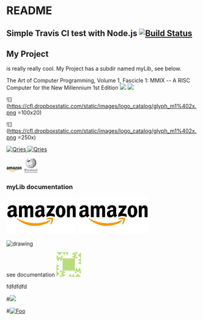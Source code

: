 # README

## Simple Travis CI test with Node.js [![Build Status](https://travis-ci.org/mgemard/travis-test.svg?branch=master)](https://drive.google.com/drive/search?q=The%20Art%20of%20Computer%20Programming,%20Volume%201,%20Fascicle%201:%20MMIX%20--%20A%20RISC%20Computer%20for%20the%20New%20Millennium%201st)

## My Project

is really really cool. My Project has a subdir named myLib, see below.


The Art of Computer Programming, Volume 1, Fascicle 1: MMIX -- A RISC Computer for the New Millennium 1st Edition
[![](https://images-na.ssl-images-amazon.com/images/I/51sS0cybQKL._SX333_BO1,204,203,200_.jpg)](https://www.amazon.com/Art-Computer-Programming-Fascicle-Millennium/dp/0201853922/ref=rtpb_2/132-4480868-9513521)
[![](https://cfl.dropboxstatic.com/static/images/logo_catalog/glyph_m1%402x.png)](https://www.dropbox.com/home)


![](https://cfl.dropboxstatic.com/static/images/logo_catalog/glyph_m1%402x.png =100x20)

![](https://cfl.dropboxstatic.com/static/images/logo_catalog/glyph_m1%402x.png =250x)



 <a href="https://www.amazon.com/Art-Computer-Programming-Fascicle-Millennium/dp/0201853922/ref=rtpb_2/132-4480868-9513521">
	 <img alt="Qries" src="https://images-na.ssl-images-amazon.com/images/I/51sS0cybQKL._SX333_BO1,204,203,200_.jpg"
	 width=150">
</a>
<a href="https://www.amazon.com/Art-Computer-Programming-Seminumerical-Algorithms/dp/0201896842/ref=rtpb_5/132-4480868-9513521">
	 <img alt="Qries" src="https://images-na.ssl-images-amazon.com/images/I/51LhI5wlKPL._SX341_BO1,204,203,200_.jpg"
	 width=150">
</a>
		   

<p float="left">	  
<img src="https://github.com/mgemard/travis-test/blob/master/amazon.jpg.jpg" alt="drawing" width="40"/>
<img src="https://github.com/mgemard/travis-test/blob/master/wikipedia.jpeg.jpeg" alt="drawing" width="40"/>
</p>
													      

### myLib documentation


![](amazon.jpg.jpg)
![](https://github.com/mgemard/travis-test/blob/master/amazon.jpg.jpg)


<img src="https://cfl.dropboxstatic.com/static/images/logo_catalog/glyph_m1%402x.png" alt="drawing" width="20"/>

see documentation [![test](https://github.com/mgemard/travis-test/blob/master/avatar_stackoverflow.png)](mylib.md)

fdfdfdfd

#[<img src="http://www.google.com.au/images/nav_logo7.png">](http://google.com.au/)

#[![Foo](http://www.google.com.au/images/nav_logo7.png)](http://google.com.au/)
	
